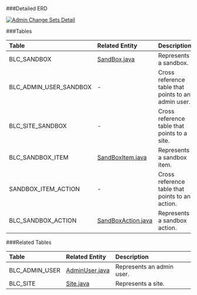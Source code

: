 

###Detailed ERD

[![Admin Change Sets Detail](dataModel/AdminChangeSetsDetailedERD.png)](_img/dataModel/AdminChangeSetsDetailedERD.png)

###Tables

| Table               | Related Entity    | Description                                         |
|:--------------------|:------------------|:----------------------------------------------------|
|BLC_SANDBOX          | [SandBox.java](http://javadoc.broadleafcommerce.org/current/common/org/broadleafcommerce/common/sandbox/domain/SandBox.html)          | Represents a sandbox.  |
|BLC_ADMIN_USER_SANDBOX   | -      | Cross reference table that points to an admin user.  |
|BLC_SITE_SANDBOX     | -          | Cross reference table that points to a site.  |
|BLC_SANDBOX_ITEM     | [SandBoxItem.java](http://javadoc.broadleafcommerce.org/current/open-admin-platform/org/broadleafcommerce/openadmin/server/domain/SandBoxItem.html)          | Represents a sandbox item.  |
|SANDBOX_ITEM_ACTION  | -          | Cross reference table that points to an action.  |
|BLC_SANDBOX_ACTION   | [SandBoxAction.java](http://javadoc.broadleafcommerce.org/current/open-admin-platform/org/broadleafcommerce/openadmin/server/domain/SandBoxAction.html)          | Represents a sandbox action.  |

###Related Tables

| Table               | Related Entity    | Description                                         |
|:--------------------|:------------------|:----------------------------------------------------|
|BLC_ADMIN_USER       | [AdminUser.java](http://javadoc.broadleafcommerce.org/current/open-admin-platform/org/broadleafcommerce/openadmin/server/security/domain/AdminUser.html)          | Represents an admin user.  |
|BLC_SITE             | [Site.java](http://javadoc.broadleafcommerce.org/current/common/org/broadleafcommerce/common/site/domain/Site.html)         | Represents a site.  |
